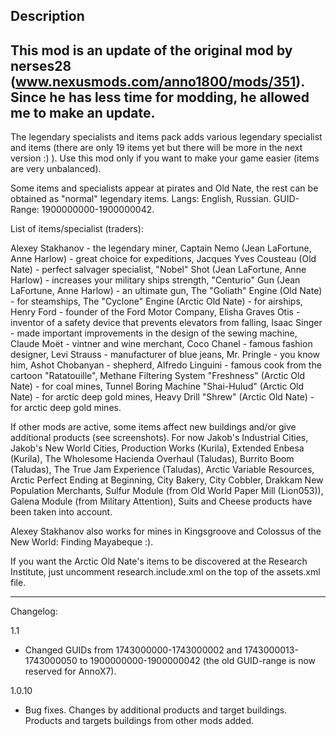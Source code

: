 Description
-------------------------------------------------------------------------------------------------------------------------------------------------
This mod is an update of the original mod by nerses28 (www.nexusmods.com/anno1800/mods/351).
Since he has less time for modding, he allowed me to make an update.
-------------------------------------------------------------------------------------------------------------------------------------------------

The legendary specialists and items pack adds various legendary specialist and items (there are only 19 items yet but there will be more in the next version :) ). Use this mod only if you want to make your game easier (items are very unbalanced).

Some items and specialists appear at pirates and Old Nate, the rest can be obtained as "normal" legendary items. Langs: English, Russian. GUID-Range: 1900000000-1900000042.

List of items/specialist (traders):

Alexey Stakhanov - the legendary miner,
Captain Nemo  (Jean LaFortune, Anne Harlow) - great choice for expeditions,
Jacques Yves Cousteau (Old Nate) - perfect salvager specialist,
"Nobel" Shot (Jean LaFortune, Anne Harlow) - increases your military ships strength,
"Centurio" Gun (Jean LaFortune, Anne Harlow) - an ultimate gun,
The "Goliath" Engine (Old Nate) - for steamships,
The "Cyclone" Engine (Arctic Old Nate) - for airships,
Henry Ford - founder of the Ford Motor Company,
Elisha Graves Otis - inventor of a safety device that prevents elevators from falling,
Isaac Singer - made important improvements in the design of the sewing machine,
Claude Moët - vintner and wine merchant,
Coco Chanel - famous fashion designer,
Levi Strauss - manufacturer of blue jeans,
Mr. Pringle - you know him,
Ashot Chobanyan - shepherd,
Alfredo Linguini - famous cook from the cartoon "Ratatouille",
Methane Filtering System "Freshness" (Arctic Old Nate) - for coal mines,
Tunnel Boring Machine "Shai-Hulud" (Arctic Old Nate) - for arctic deep gold mines,
Heavy Drill "Shrew" (Arctic Old Nate) - for arctic deep gold mines.

If other mods are active, some items affect new buildings and/or give additional products (see screenshots). For now Jakob's Industrial Cities, Jakob's New World Cities, Production Works (Kurila), Extended Enbesa (Kurila), The Wholesome Hacienda Overhaul (Taludas), Burrito Boom (Taludas), The True Jam Experience (Taludas), Arctic Variable Resources, Arctic Perfect Ending at Beginning, City Bakery, City Cobbler, Drakkam New Population Merchants, Sulfur Module (from Old World Paper Mill (Lion053)), Galena Module (from Military Attention), Suits and Cheese products have been taken into account.

Alexey Stakhanov also works for mines in Kingsgroove and Colossus of the New World: Finding Mayabeque :).

If you want the Arctic Old Nate's items to be discovered at the Research Institute, just uncomment research.include.xml on the top of the assets.xml file.

-------------------------------------------------------------------------------------------------------------------------------------------------
Changelog:

1.1
  - Changed GUIDs from 1743000000-1743000002 and 1743000013-1743000050 to 1900000000-1900000042 (the old GUID-range is now reserved for AnnoX7).

1.0.10
  - Bug fixes. Changes by additional products and target buildings. Products and targets buildings from other mods added.